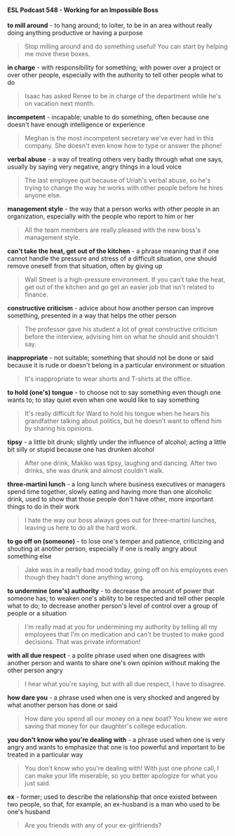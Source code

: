 #### ESL Podcast 548 - Working for an Impossible Boss

**to mill around** - to hang around; to loiter, to be in an area without really doing
anything productive or having a purpose

> Stop milling around and do something useful! You can start by helping me
move these boxes.

**in charge** - with responsibility for something; with power over a project or over
other people, especially with the authority to tell other people what to do

> Isaac has asked Renee to be in charge of the department while he's on
vacation next month.

**incompetent** - incapable; unable to do something, often because one doesn't
have enough intelligence or experience

> Meghan is the most incompetent secretary we've ever had in this company.
She doesn't even know how to type or answer the phone!

**verbal abuse** - a way of treating others very badly through what one says,
usually by saying very negative, angry things in a loud voice

> The last employee quit because of Uriah's verbal abuse, so he's trying to
change the way he works with other people before he hires anyone else.

**management style** - the way that a person works with other people in an
organization, especially with the people who report to him or her

> All the team members are really pleased with the new boss's management
style.

**can't take the heat, get out of the kitchen** - a phrase meaning that if one
cannot handle the pressure and stress of a difficult situation, one should remove
oneself from that situation, often by giving up

> Wall Street is a high-pressure environment. If you can't take the heat, get out
of the kitchen and go get an easier job that isn't related to finance.

**constructive criticism** - advice about how another person can improve
something, presented in a way that helps the other person

> The professor gave his student a lot of great constructive criticism before the
interview, advising him on what he should and shouldn't say.

**inappropriate** - not suitable; something that should not be done or said because
it is rude or doesn't belong in a particular environment or situation

> It's inappropriate to wear shorts and T-shirts at the office.

**to hold (one's) tongue** - to choose not to say something even though one
wants to; to stay quiet even when one would like to say something

> It's really difficult for Ward to hold his tongue when he hears his grandfather
talking about politics, but he doesn't want to offend him by sharing his opinions.

**tipsy** - a little bit drunk; slightly under the influence of alcohol; acting a little bit
silly or stupid because one has drunken alcohol

> After one drink, Makiko was tipsy, laughing and dancing. After two drinks, she
was drunk and almost couldn't walk.

**three-martini lunch** - a long lunch where business executives or managers
spend time together, slowly eating and having more than one alcoholic drink,
used to show that those people don't have other, more important things to do in
their work

> I hate the way our boss always goes out for three-martini lunches, leaving us
here to do all the hard work.

**to go off on (someone)** - to lose one's temper and patience, criticizing and
shouting at another person, especially if one is really angry about something else

> Jake was in a really bad mood today, going off on his employees even though
they hadn't done anything wrong.

**to undermine (one's) authority** - to decrease the amount of power that
someone has; to weaken one's ability to be respected and tell other people what
to do; to decrease another person's level of control over a group of people or a
situation

> I'm really mad at you for undermining my authority by telling all my employees
that I'm on medication and can't be trusted to make good decisions. That was
private information!

**with all due respect** - a polite phrase used when one disagrees with another
person and wants to share one's own opinion without making the other person
angry

> I hear what you're saying, but with all due respect, I have to disagree.

**how dare you** - a phrase used when one is very shocked and angered by what
another person has done or said

> How dare you spend all our money on a new boat? You knew we were saving
that money for our daughter's college education.

**you don't know who you're dealing with** - a phrase used when one is very
angry and wants to emphasize that one is too powerful and important to be
treated in a particular way

> You don't know who you're dealing with! With just one phone call, I can make
your life miserable, so you better apologize for what you just said.

**ex** - former; used to describe the relationship that once existed between two
people, so that, for example, an ex-husband is a man who used to be one's
husband

> Are you friends with any of your ex-girlfriends?


